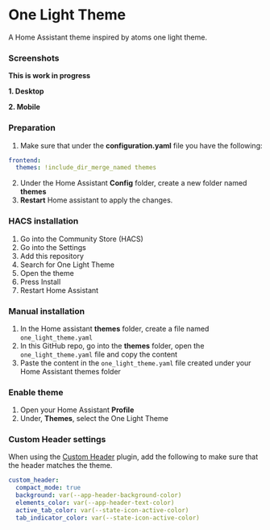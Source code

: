 # One Light Theme
A Home Assistant theme inspired by atoms one light theme.

### Screenshots

**This is work in progress**

**1. Desktop**
<p align="center">
  <!--img src="https://i.imgur.com/CS3N3kB.png"-->
</p>

**2. Mobile**

<p align="center">
  <!--img src="https://i.imgur.com/D4RDkiG.png"-->
</p>

### Preparation
1. Make sure that under the **configuration.yaml** file you have the following:

```yaml
frontend:
  themes: !include_dir_merge_named themes
```

2. Under the Home Assistant **Config** folder, create a new folder named **themes**
3. **Restart** Home assistant to apply the changes. 

### HACS installation
1. Go into the Community Store (HACS)
2. Go into the Settings
3. Add this repository
4. Search for One Light Theme
5. Open the theme
6. Press Install
7. Restart Home Assistant

### Manual installation
1. In the Home assistant **themes** folder, create a file named `one_light_theme.yaml`
2. In this GitHub repo, go into the **themes** folder, open the `one_light_theme.yaml` file and copy the content
3. Paste the content in the `one_light_theme.yaml` file created under your Home Assistant themes folder

### Enable theme
1. Open your Home Assistant **Profile**
2. Under, **Themes**, select the One Light Theme


### Custom Header settings
When using the [Custom Header](https://github.com/maykar/custom-header) plugin, add the following to make sure that the header matches the theme.

```yaml
custom_header:
  compact_mode: true
  background: var(--app-header-background-color)
  elements_color: var(--app-header-text-color)
  active_tab_color: var(--state-icon-active-color)
  tab_indicator_color: var(--state-icon-active-color)
```
